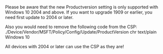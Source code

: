 Please be aware that the new Productversion setting is only supported with Windows 10 2004 and above. 
If you want to upgrade 1909 or earlier, you need first update to 2004 or later.

Also you would need to remove the following code from the CSP:
  <Item>
    <Target>
        <LocURI>./Device/Vendor/MSFT/Policy/Config/Update/ProductVersion</LocURI>
      </Target>
    <Meta>
      <Format xmlns="syncml:metinf">chr</Format>
      <Type>text/plain</Type>
    </Meta>
    <Data>Windows 10</Data>
  </Item>
  
  All devices with 2004 or later can use the CSP as they are!
